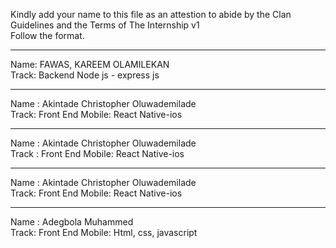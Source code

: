 Kindly add your name to this file as an attestion to abide by the Clan Guidelines and the Terms of The Internship v1
<br/> Follow the format.<br/> 
___
Name: FAWAS, KAREEM OLAMILEKAN<br/>
Track: Backend Node js - express js
___
Name : Akintade Christopher Oluwademilade <br/>
Track: Front End Mobile: React Native-ios
___
Name : Akintade Christopher Oluwademilade <br/>
Track :  Front End Mobile: React Native-ios
___
Name : Akintade Christopher Oluwademilade <br/>
Track:  Front End Mobile: React Native-ios
___
Name : Adegbola Muhammed <br/>
Track:  Front End Mobile: Html, css, javascript
